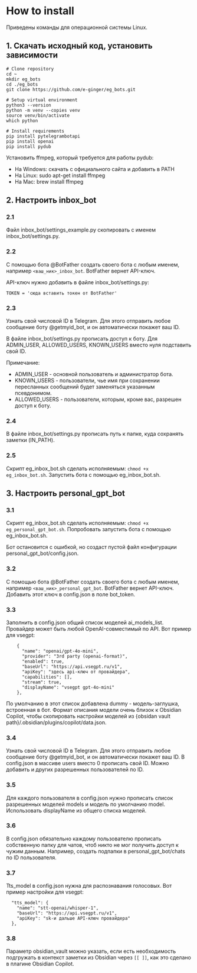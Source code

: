 # How to install
Приведены команды для операционной системы Linux.

## 1. Скачать исходный код, установить зависимости
```
# Clone repository
cd ~
mkdir eg_bots
cd ./eg_bots
git clone https://github.com/e-ginger/eg_bots.git

# Setup virtual environment
python3 --version
python -m venv --copies venv
source venv/bin/activate
which python

# Install requirements
pip install pytelegrambotapi
pip install openai
pip install pydub
```

Установить ffmpeg, который требуется для работы pydub:
- На Windows: скачать с официального сайта и добавить в PATH
- На Linux: sudo apt-get install ffmpeg
- На Mac: brew install ffmpeg


## 2. Настроить inbox_bot
### 2.1 
Файл inbox_bot/settings_example.py скопировать с именем inbox_bot/settings.py.

### 2.2
С помощью бота @BotFather создать своего бота с любым именем, например `<ваш_ник>_inbox_bot`. BotFather вернет API-ключ. 

API-ключ нужно добавить в файле inbox_bot/settings.py:
```
TOKEN = 'сюда вставить токен от BotFather'
```

### 2.3
Узнать свой числовой ID в Telegram. Для этого отправить любое сообщение боту @getmyid_bot, и он автоматически покажет ваш ID.

В файле inbox_bot/settings.py прописать доступ к боту. Для ADMIN_USER, ALLOWED_USERS, KNOWN_USERS вместо нуля подставить свой ID.

Примечание:
- ADMIN_USER - основной пользователь и администратор бота.
- KNOWN_USERS - пользователи, чье имя при сохранении пересланных сообщений будет заменяться указанным псевдонимом.
- ALLOWED_USERS - пользователи, которым, кроме вас, разрешен доступ к боту.

### 2.4
В файле inbox_bot/settings.py прописать путь к папке, куда сохранять заметки (IN_PATH).

### 2.5
Скрипт eg_inbox_bot.sh сделать исполняемым: `chmod +x eg_inbox_bot.sh`.
Запустить бота с помощью eg_inbox_bot.sh.


## 3. Настроить personal_gpt_bot

### 3.1
Скрипт eg_inbox_bot.sh сделать исполняемым: `chmod +x eg_personal_gpt_bot.sh`.
Попробовать запустить бота с помощью eg_inbox_bot.sh.

Бот остановится с ошибкой, но создаст пустой файл конфигурации personal_gpt_bot/config.json.

### 3.2
С помощью бота @BotFather создать своего бота с любым именем, например `<ваш_ник>_personal_gpt_bot`. BotFather вернет API-ключ.
Добавить этот ключ в config.json в поле bot_token.

### 3.3
Заполнить в config.json общий список моделей ai_models_list. Провайдер может быть любой OpenAI-совместимый по API. Вот пример для vsegpt: 
```
    {
      "name": "openai/gpt-4o-mini",
      "provider": "3rd party (openai-format)",
      "enabled": true,
      "baseUrl": "https://api.vsegpt.ru/v1",
      "apiKey": "здесь api-ключ от провайдера",
      "capabilities": [],
      "stream": true,
      "displayName": "vsegpt gpt-4o-mini"
    },
```
По умолчанию в этот список добавлена dummy - модель-заглушка, встроенная в бот.
Формат описания модели очень близок к Obsidian Copilot, 
чтобы скопировать настройки моделей из {obsidan vault path}/.obsidian/plugins/copilot/data.json.

### 3.4
Узнать свой числовой ID в Telegram. Для этого отправить любое сообщение боту @getmyid_bot, и он автоматически покажет ваш ID.
В config.json в массиве users вместо 0 прописать свой ID. Можно добавить и других разрешенных пользователей по ID.

### 3.5
Для каждого пользователя в config.json нужно прописать список разрешенных моделей models и модель по умолчанию model. 
Использовать displayName из общего списка моделей.

### 3.6
В config.json обязательно каждому пользователю прописать собственную папку для чатов, чтоб никто не мог получить доступ к чужим данным.
Например, создать подпапки в personal_gpt_bot/chats по ID пользователя.

### 3.7
Tts_model в config.json нужна для распознавания голосовых. Вот пример настройки для vsegpt:
```
  "tts_model": {
    "name": "stt-openai/whisper-1",
    "baseUrl": "https://api.vsegpt.ru/v1",
    "apiKey": "sk-и дальше API-ключ провайдера"
  },
```

### 3.8
Параметр obsidian_vault можно указать, если есть необходимость подгружать в контекст заметки из Obsidian через `[[ ]]`, 
как это сделано в плагине Obsidian Copilot.